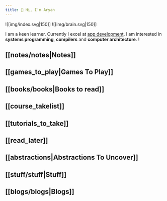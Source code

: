 ```yaml
---
title: 🤚 Hi, I'm Aryan
---
```

![[img/index.svg|150]] ![[img/brain.svg|150]]


I am a keen learner. Currently I excel at [app development](https://aryana101a.github.io). I am interested in **systems programming**, **compilers** and **computer architecture**.
!

## [[notes/notes|Notes]]

## [[games_to_play|Games To Play]]

## [[books/books|Books to read]]

## [[course_takelist]]

## [[tutorials_to_take]]

## [[read_later]]

## [[abstractions|Abstractions To Uncover]]

## [[stuff/stuff|Stuff]]

## [[blogs/blogs|Blogs]]